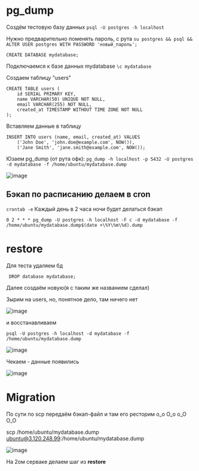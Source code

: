 # pg_dump

Создём тестовую базу данных
```psql -U postgres -h localhost```

Нужно предварительно поменять пароль, с рута ```su postgres && psql && ALTER USER postgres WITH PASSWORD 'новый_пароль';```

```CREATE DATABASE mydatabase;```

Подключаемся к базе данных mydatabase
```\c mydatabase```

Создаем таблицу "users"
```
CREATE TABLE users (
    id SERIAL PRIMARY KEY,
    name VARCHAR(50) UNIQUE NOT NULL,
    email VARCHAR(255) NOT NULL,
    created_at TIMESTAMP WITHOUT TIME ZONE NOT NULL
);
```
Вставляем данные в таблицу
```
INSERT INTO users (name, email, created_at) VALUES
    ('John Doe', 'john.doe@example.com', NOW()),
    ('Jane Smith', 'jane.smith@example.com', NOW());
```
Юзаем pg_dump (от рута офк):
```pg_dump -h localhost -p 5432 -U postgres -d mydatabase -f /home/ubuntu/mydatabase.dump```

![image](https://github.com/user-attachments/assets/bdab548b-e1f2-4863-983a-90860eb55293)

## Бэкап по расписанию делаем в cron

```crontab -e```
Каждый день в 2 часа ночи будет делаться бэкап

```0 2 * * * pg_dump -U postgres -h localhost -F c -d mydatabase -f /home/ubuntu/mydatabase.dump$(date +\%Y\%m\%d).dump```

# restore
Для теста удаляем бд

``` DROP database mydatabase;```

Далее создаём новую(я с таким же названием сделал)

Зырим на users, но, понятное дело, там ничего нет

![image](https://github.com/user-attachments/assets/83d2f795-8fc8-4078-a58f-68669bf99785)

и восстанавливаем

```psql -U postgres -h localhost -d mydatabase -f /home/ubuntu/mydatabase.dump```

![image](https://github.com/user-attachments/assets/aa9b4d5b-a5c0-47ca-8ec6-80f4489ff838)

Чекаем - данные появились 

![image](https://github.com/user-attachments/assets/2d3fac61-703a-47a0-aaf4-85d546204f1a)

# Migration
По сути по scp передаём бэкап-файл и там его ресторим о_о О_о о_О О_О

scp /home/ubuntu/mydatabase.dump ubuntu@3.120.248.99:/home/ubuntu/mydatabase.dump

![image](https://github.com/user-attachments/assets/fb960271-7787-4964-a7b3-22fbddd81749)

На 2ом серваке делаем шаг из **restore**
